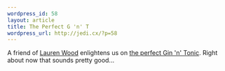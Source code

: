 ```yaml
--- 
wordpress_id: 58
layout: article
title: The Perfect G 'n' T
wordpress_url: http://jedi.cx/?p=58
---
```

A friend of <a href="http://www.laurenwood.org/">Lauren Wood</a> enlightens us on <a href="http://www.laurenwood.org/anyway/archives/2005/07/06/the-perfect-gt/">the perfect Gin  'n' Tonic</a>. Right about now that sounds pretty good...
